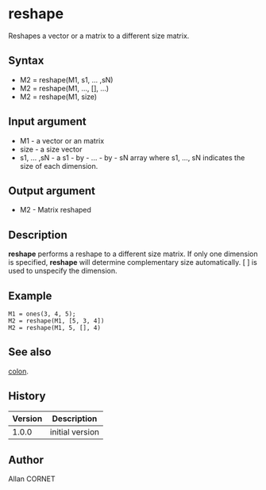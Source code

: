 

# reshape

Reshapes a vector or a matrix to a different size matrix.

## Syntax

- M2 = reshape(M1, s1, ... ,sN)
- M2 = reshape(M1, ..., [], ...)
- M2 = reshape(M1, size)

## Input argument

 - M1 - a vector or an matrix
 - size - a size vector
 - s1, ... ,sN - a s1 - by - ... - by - sN array where s1, ..., sN indicates the size of each dimension.

## Output argument

 - M2 - Matrix reshaped

## Description


  <p><b>reshape</b> performs a reshape to a different size matrix. If only one dimension is specified, <b>reshape</b> will determine complementary size automatically. [ ] is used to unspecify the dimension.</p>


## Example

```Nelson
M1 = ones(3, 4, 5);
M2 = reshape(M1, [5, 3, 4])
M2 = reshape(M1, 5, [], 4)
```

## See also

[colon](colon.md).
## History

|Version|Description|
|------|------|
|1.0.0|initial version|


## Author

Allan CORNET



